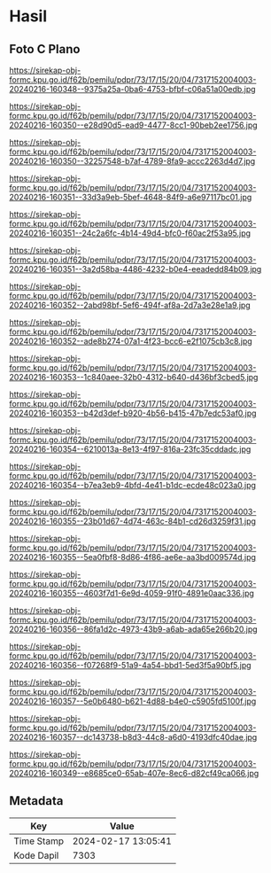 # Hasil

## Foto C Plano

https://sirekap-obj-formc.kpu.go.id/f62b/pemilu/pdpr/73/17/15/20/04/7317152004003-20240216-160348--9375a25a-0ba6-4753-bfbf-c06a51a00edb.jpg

https://sirekap-obj-formc.kpu.go.id/f62b/pemilu/pdpr/73/17/15/20/04/7317152004003-20240216-160350--e28d90d5-ead9-4477-8cc1-90beb2ee1756.jpg

https://sirekap-obj-formc.kpu.go.id/f62b/pemilu/pdpr/73/17/15/20/04/7317152004003-20240216-160350--32257548-b7af-4789-8fa9-accc2263d4d7.jpg

https://sirekap-obj-formc.kpu.go.id/f62b/pemilu/pdpr/73/17/15/20/04/7317152004003-20240216-160351--33d3a9eb-5bef-4648-84f9-a6e97117bc01.jpg

https://sirekap-obj-formc.kpu.go.id/f62b/pemilu/pdpr/73/17/15/20/04/7317152004003-20240216-160351--24c2a6fc-4b14-49d4-bfc0-f60ac2f53a95.jpg

https://sirekap-obj-formc.kpu.go.id/f62b/pemilu/pdpr/73/17/15/20/04/7317152004003-20240216-160351--3a2d58ba-4486-4232-b0e4-eeadedd84b09.jpg

https://sirekap-obj-formc.kpu.go.id/f62b/pemilu/pdpr/73/17/15/20/04/7317152004003-20240216-160352--2abd98bf-5ef6-494f-af8a-2d7a3e28e1a9.jpg

https://sirekap-obj-formc.kpu.go.id/f62b/pemilu/pdpr/73/17/15/20/04/7317152004003-20240216-160352--ade8b274-07a1-4f23-bcc6-e2f1075cb3c8.jpg

https://sirekap-obj-formc.kpu.go.id/f62b/pemilu/pdpr/73/17/15/20/04/7317152004003-20240216-160353--1c840aee-32b0-4312-b640-d436bf3cbed5.jpg

https://sirekap-obj-formc.kpu.go.id/f62b/pemilu/pdpr/73/17/15/20/04/7317152004003-20240216-160353--b42d3def-b920-4b56-b415-47b7edc53af0.jpg

https://sirekap-obj-formc.kpu.go.id/f62b/pemilu/pdpr/73/17/15/20/04/7317152004003-20240216-160354--6210013a-8e13-4f97-816a-23fc35cddadc.jpg

https://sirekap-obj-formc.kpu.go.id/f62b/pemilu/pdpr/73/17/15/20/04/7317152004003-20240216-160354--b7ea3eb9-4bfd-4e41-b1dc-ecde48c023a0.jpg

https://sirekap-obj-formc.kpu.go.id/f62b/pemilu/pdpr/73/17/15/20/04/7317152004003-20240216-160355--23b01d67-4d74-463c-84b1-cd26d3259f31.jpg

https://sirekap-obj-formc.kpu.go.id/f62b/pemilu/pdpr/73/17/15/20/04/7317152004003-20240216-160355--5ea0fbf8-8d86-4f86-ae6e-aa3bd009574d.jpg

https://sirekap-obj-formc.kpu.go.id/f62b/pemilu/pdpr/73/17/15/20/04/7317152004003-20240216-160355--4603f7d1-6e9d-4059-91f0-4891e0aac336.jpg

https://sirekap-obj-formc.kpu.go.id/f62b/pemilu/pdpr/73/17/15/20/04/7317152004003-20240216-160356--86fa1d2c-4973-43b9-a6ab-ada65e266b20.jpg

https://sirekap-obj-formc.kpu.go.id/f62b/pemilu/pdpr/73/17/15/20/04/7317152004003-20240216-160356--f07268f9-51a9-4a54-bbd1-5ed3f5a90bf5.jpg

https://sirekap-obj-formc.kpu.go.id/f62b/pemilu/pdpr/73/17/15/20/04/7317152004003-20240216-160357--5e0b6480-b621-4d88-b4e0-c5905fd5100f.jpg

https://sirekap-obj-formc.kpu.go.id/f62b/pemilu/pdpr/73/17/15/20/04/7317152004003-20240216-160357--dc143738-b8d3-44c8-a6d0-4193dfc40dae.jpg

https://sirekap-obj-formc.kpu.go.id/f62b/pemilu/pdpr/73/17/15/20/04/7317152004003-20240216-160349--e8685ce0-65ab-407e-8ec6-d82cf49ca066.jpg


## Metadata

| Key        | Value               |
| ---------- | ------------------- |
| Time Stamp | 2024-02-17 13:05:41 |
| Kode Dapil | 7303                |



